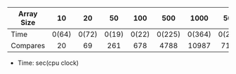 | Array Size |10     |20     |50     |100    |500    |1000   |5000   |10000  |
| ---------- |:-----:|:-----:|:-----:|:-----:|:-----:|:-----:|:-----:|:-----:|
|    Time    |0(64)  |0(72)  |0(19)  |0(22)  |0(225) |0(364) |0(2058)|0(4480)|
|  Compares  |20     |69     |261    |678    |4788   |10987  |71577  |151399 |

* Time: sec(cpu clock)
